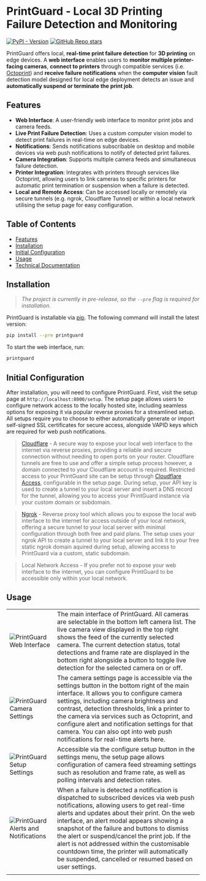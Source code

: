 # PrintGuard - Local 3D Printing Failure Detection and Monitoring
[![PyPI - Version](https://img.shields.io/pypi/v/printguard?style=for-the-badge&logo=pypi&logoColor=white&logoSize=auto&color=yellow)](https://pypi.org/project/printguard/)
[![GitHub Repo stars](https://img.shields.io/github/stars/oliverbravery/printguard?style=for-the-badge&logo=github&logoColor=white&logoSize=auto&color=yellow)](https://github.com/oliverbravery/printguard)

PrintGuard offers local, **real-time print failure detection** for **3D printing** on edge devices. A **web interface** enables users to **monitor multiple printer-facing cameras**, **connect to printers** through compatible services (i.e. [Octoprint](https://octoprint.org)) and **receive failure notifications** when the **computer vision** fault detection model designed for local edge deployment detects an issue and **automatically suspend or terminate the print job**.

## Features
- **Web Interface**: A user-friendly web interface to monitor print jobs and camera feeds.
- **Live Print Failure Detection**: Uses a custom computer vision model to detect print failures in real-time on edge devices.
- **Notifications**: Sends notifications subscribable on desktop and mobile devices via web push notifications to notify of detected print failures.
- **Camera Integration**: Supports multiple camera feeds and simultaneous failure detection.
- **Printer Integration**: Integrates with printers through services like Octoprint, allowing users to link cameras to specific printers for automatic print termination or suspension when a failure is detected.
- **Local and Remote Access**: Can be accessed locally or remotely via secure tunnels (e.g. ngrok, Cloudflare Tunnel) or within a local network utilising the setup page for easy configuration.

## Table of Contents
- [Features](#features)
- [Installation](#installation)
- [Initial Configuration](#initial-configuration)
- [Usage](#usage)
- [Technical Documentation](/docs/overview.md)

## Installation
> _The project is currently in pre-release, so the `--pre` flag is required for installation._

PrintGuard is installable via [pip](https://pypi.org/project/printguard/). The following command will install the latest version:
```bash
pip install --pre printguard
```
To start the web interface, run:
```bash
printguard
```

## Initial Configuration
After installation, you will need to configure PrintGuard. First, visit the setup page at `http://localhost:8000/setup`. The setup page allows users to configure network access to the locally hosted site, including seamless options for exposing it via popular reverse proxies for a streamlined setup. All setups require you to choose to either automatically generate or import self-signed SSL certificates for secure access, alongside VAPID keys which are required for web push notifications.

> [Cloudflare](https://developers.cloudflare.com/cloudflare-one/connections/connect-networks/) - A secure way to expose your local web interface to the internet via reverse proxies, providing a reliable and secure connection without needing to open ports on your router. Cloudflare tunnels are free to use and offer a simple setup process however, a domain connected to your Cloudflare account is required. Restricted access to your PrintGuard site can be setup through [Cloudflare Access](https://one.dash.cloudflare.com/), configurable in the setup page. During setup, your API key is used to create a tunnel to your local server and insert a DNS record for the tunnel, allowing you to access your PrintGuard instance via your custom domain or subdomain.

> [Ngrok](https://ngrok.com/) - Reverse proxy tool which allows you to expose the local web interface to the internet for access outside of your local network, offering a secure tunnel to your local server with minimal configuration through both free and paid plans. The setup uses your ngrok API to create a tunnel to your local server and link it to your free static ngrok domain aquired during setup, allowing access to PrintGuard via a custom, static subdomain.

> Local Network Access - If you prefer not to expose your web interface to the internet, you can configure PrintGuard to be accessible only within your local network.

## Usage
 | | |
 | --- | --- |
 | ![PrintGuard Web Interface](docs/media/images/interface-index.png) | The main interface of PrintGuard. All cameras are selectable in the bottom left camera list. The live camera view displayed in the top right shows the feed of the currently selected camera. The current detection status, total detections and frame rate are displayed in the bottom right alongside a button to toggle live detection for the selected camera on or off. |
  | ![PrintGuard Camera Settings](docs/media/images/interface-camera-settings.png) | The camera settings page is accessible via the settings button in the bottom right of the main interface. It allows you to configure camera settings, including camera brightness and contrast, detection thresholds, link a printer to the camera via services such as Octoprint, and configure alert and notification settings for that camera. You can also opt into web push notifications for real-time alerts here. |
  | ![PrintGuard Setup Settings](docs/media/images/interface-setup-settings.png) | Accessible via the configure setup button in the settings menu, the setup page allows configuration of camera feed streaming settings such as resolution and frame rate, as well as polling intervals and detection rates. |
  | ![PrintGuard Alerts and Notifications](docs/media/images/interface-alerts-notifications.png) | When a failure is detected a notification is dispatched to subscribed devices via web push notifications, allowing users to get real-time alerts and updates about their print. On the web interface, an alert modal appears showing a snapshot of the failure and buttons to dismiss the alert or suspend/cancel the print job. If the alert is not addressed within the customisable countdown time, the printer will automatically be suspended, cancelled or resumed based on user settings. |
  | | |